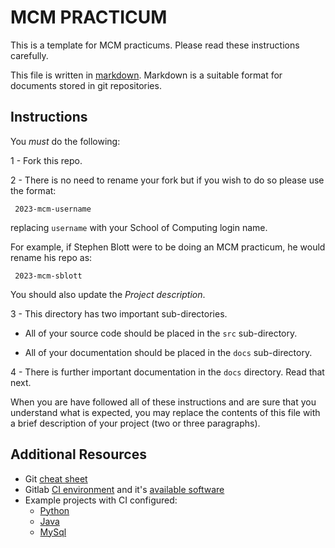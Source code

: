 # MCM PRACTICUM

This is a template for MCM practicums.  Please read these instructions carefully.

This file is written in
[markdown](https://guides.github.com/features/mastering-markdown/).  Markdown
is a suitable format for documents stored in git repositories.

## Instructions

You *must* do the following:

1 - Fork this repo.

2 - There is no need to rename your fork but if you wish to do so please use
     the format:

     2023-mcm-username

replacing `username` with your School of Computing login name.

For example, if Stephen Blott were to be doing an MCM practicum, he would rename
his repo as:

     2023-mcm-sblott


You should also update the *Project description*.

3 - This directory has two important sub-directories.

- All of your source code should be placed in the `src` sub-directory.

- All of your documentation should be placed in the `docs` sub-directory.

4 - There is further important documentation in the `docs` directory.  Read that next.

When you are have followed all of these instructions and are sure that you
understand what is expected, you may replace the contents of this file with a
brief description of your project (two or three paragraphs).

## Additional Resources

- Git [cheat sheet](https://gitlab.computing.dcu.ie/sblott/local-gitlab-documentation/blob/master/cheat-sheet.md)
- Gitlab [CI environment](https://gitlab.computing.dcu.ie/sblott/docker-ci-environment) and it's [available software](https://gitlab.computing.dcu.ie/sblott/docker-ci-environment/blob/master/Dockerfile)
- Example projects with CI configured:
   * [Python](https://gitlab.computing.dcu.ie/sblott/test-project-python)
   * [Java](https://gitlab.computing.dcu.ie/sblott/test-project-java)
   * [MySql](https://gitlab.computing.dcu.ie/sblott/test-project-mysql)
